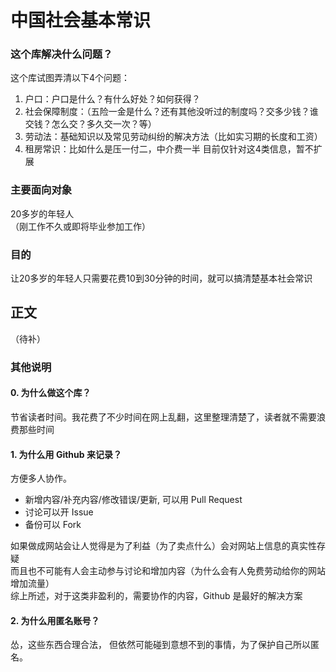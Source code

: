 # 中国社会基本常识

### 这个库解决什么问题？
这个库试图弄清以下4个问题：
1. 户口：户口是什么？有什么好处？如何获得？
2. 社会保障制度：（五险一金是什么？还有其他没听过的制度吗？交多少钱？谁交钱？怎么交？多久交一次？等）
3. 劳动法：基础知识以及常见劳动纠纷的解决方法（比如实习期的长度和工资）
4. 租房常识：比如什么是压一付二，中介费一半
目前仅针对这4类信息，暂不扩展

### 主要面向对象
20多岁的年轻人  
（刚工作不久或即将毕业参加工作）

### 目的
让20多岁的年轻人只需要花费10到30分钟的时间，就可以搞清楚基本社会常识

## 正文
（待补）

### 其他说明

#### 0. 为什么做这个库？
节省读者时间。我花费了不少时间在网上乱翻，这里整理清楚了，读者就不需要浪费那些时间

#### 1. 为什么用 Github 来记录？
方便多人协作。
* 新增内容/补充内容/修改错误/更新, 可以用 Pull Request
* 讨论可以开 Issue
* 备份可以 Fork

如果做成网站会让人觉得是为了利益（为了卖点什么）会对网站上信息的真实性存疑    
而且也不可能有人会主动参与讨论和增加内容（为什么会有人免费劳动给你的网站增加流量）    
综上所述，对于这类非盈利的，需要协作的内容，Github 是最好的解决方案

#### 2. 为什么用匿名账号？
怂，这些东西合理合法，
但依然可能碰到意想不到的事情，为了保护自己所以匿名。
